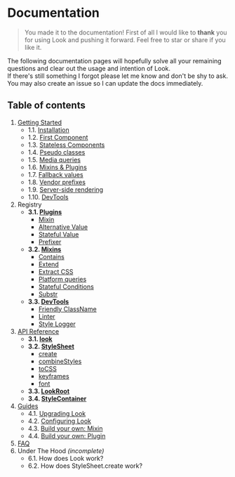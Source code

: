 # Documentation
> You made it to the documentation! First of all I would like to **thank** you for using Look and pushing it forward. Feel free to star or share if you like it.

The following documentation pages will hopefully solve all your remaining questions and clear out the usage and intention of Look.<br>
If there's still something I forgot please let me know and don't be shy to ask. You may also create an issue so I can update the docs immediately.

## Table of contents
1. [Getting Started](GettingStarted.md)
	* 1.1. [Installation](GettingStarted.md#1-installation)
	* 1.2. [First Component](GettingStarted.md#2-first-component)
	* 1.3. [Stateless Components](GettingStarted.md#3-stateless-components)
	* 1.4. [Pseudo classes](GettingStarted.md#4-pseudo-classes)
	* 1.5. [Media queries](GettingStarted.md#5-media-queries)
	* 1.6. [Mixins & Plugins](GettingStarted.md#6-mixins--plugins)
	* 1.7. [Fallback values](GettingStarted.md#7-fallback-values)
	* 1.8. [Vendor prefixes](GettingStarted.md#8-vendor-prefixes)
	* 1.9. [Server-side rendering](GettingStarted.md#9-server-side-rendering)
	* 1.10. [DevTools](GettingStarted.md#10-dev-tools)
2. Registry
	* **3.1. [Plugins](Plugins.md)**
		* [Mixin](plugins/Mixin.md)
		* [Alternative Value](plugins/AlternativeValue.md)
		* [Stateful Value](plugins/StatefulValue.md)
		* [Prefixer](plugins/Prefixer.md)
	* **3.2. [Mixins](Mixins.md)**
		* [Contains](Mixins.md#contains)
		* [Extend](Mixins.md#substr)
		* [Extract CSS](Mixins.md#extract-css)
		* [Platform queries](Mixins.md#platform-queries)
		* [Stateful Conditions](Mixins.md#stateful-conditions)
		* [Substr](Mixins.md#extract-css)
	* **3.3. [DevTools](DevTools.md)**
		* [Friendly ClassName](devTools/friendlyClassName.md)
		* [Linter](devTools/linter.md)
		* [Style Logger](devTools/StyleLogger.md)
3. [API Reference](api/)
	* **3.1. [look](api/look.md)**
	* **3.2. [StyleSheet](api/StyleSheet.md)**
		* [create](#api/StyleSheet.md#createstyles)
		* [combineStyles](#combinestyles-styles)
		* [toCSS](#tocssstyles--scope-useragent)
		* [keyframes](#keyframesframes--name-useragent)
		* [font](#fontfontfamily-files--properties)
	* **3.3. [LookRoot](api/LookRoot.md)**
	* **3.4. [StyleContainer](api/StyleContainer.md)**
4. [Guides](guides/)
	* 4.1. [Upgrading Look](guides/upgradeLook.md)
	* 4.2. [Configuring Look](guides/configureLook.md)
	* 4.3. [Build your own: Mixin](guides/customMixin.md)
	* 4.4. [Build your own: Plugin](guides/customPlugin.md)
5. [FAQ](FAQ.md)
6. Under The Hood *(incomplete)*
	* 6.1. How does Look work?
	* 6.2. How does StyleSheet.create work?
